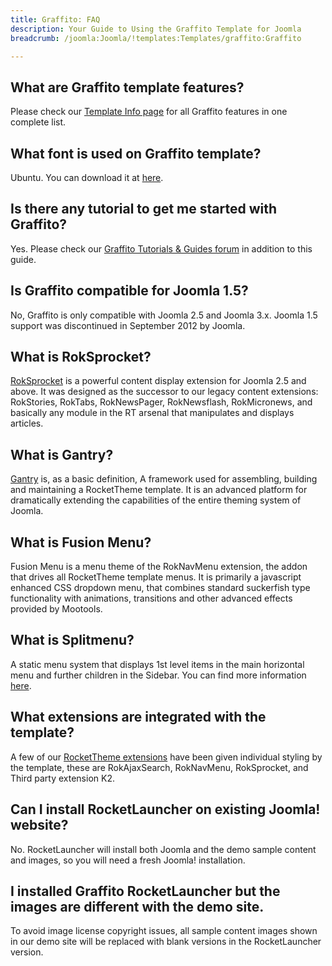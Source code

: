 ```yaml
---
title: Graffito: FAQ
description: Your Guide to Using the Graffito Template for Joomla
breadcrumb: /joomla:Joomla/!templates:Templates/graffito:Graffito

---
```


What are Graffito template features?
-----
Please check our [Template Info page][features] for all Graffito features in one complete list.

What font is used on Graffito template?
-----
Ubuntu. You can download it at [here][font].

Is there any tutorial to get me started with Graffito?
-----
Yes. Please check our [Graffito Tutorials & Guides forum][forum] in addition to this guide.

Is Graffito compatible for Joomla 1.5?
-----
No, Graffito is only compatible with Joomla 2.5 and Joomla 3.x. Joomla 1.5 support was discontinued in September 2012 by Joomla.

What is RokSprocket?
-----
[RokSprocket][roksprocket] is a powerful content display extension for Joomla 2.5 and above. It was designed as the successor to our legacy content extensions: RokStories, RokTabs, RokNewsPager, RokNewsflash, RokMicronews, and basically any module in the RT arsenal that manipulates and displays articles.

What is Gantry?
-----
[Gantry][gantry] is, as a basic definition, A framework used for assembling, building and maintaining a RocketTheme template. It is an advanced platform for dramatically extending the capabilities of the entire theming system of Joomla.

What is Fusion Menu?
-----
Fusion Menu is a menu theme of the RokNavMenu extension, the addon that drives all RocketTheme template menus. It is primarily a javascript enhanced CSS dropdown menu, that combines standard suckerfish type functionality with animations, transitions and other advanced effects provided by Mootools.

What is Splitmenu?
-----
A static menu system that displays 1st level items in the main horizontal menu and further children in the Sidebar. You can find more information [here][splitmenu].

What extensions are integrated with the template?
-----
A few of our [RocketTheme extensions][extensions] have been given individual styling by the template, these are RokAjaxSearch, RokNavMenu, RokSprocket, and Third party extension K2.

Can I install RocketLauncher on existing Joomla! website?
-----
No. RocketLauncher will install both Joomla and the demo sample content and images, so you will need a fresh Joomla! installation.

I installed Graffito RocketLauncher but the images are different with the demo site.
-----
To avoid image license copyright issues, all sample content images shown in our demo site will be replaced with blank versions in the RocketLauncher version.

[gantry]: http://gantry-framework.org/
[features]: http://demo.rockettheme.com/joomla/Graffito/features
[font]: http://www.fontsquirrel.com/fonts/ubuntu
[forum]: http://www.rockettheme.com/forum/index.php?f=670&rb_v=viewforum
[roksprocket]: http://www.rockettheme.com/joomla/extensions/roksprocket
[dropdown]: http://demo.rockettheme.com/joomla/Graffito/features/menu-options
[splitmenu]: http://demo.rockettheme.com/joomla/Graffito/features/menu-options
[extensions]: http://demo.rockettheme.com/joomla/Graffito/features/extensions